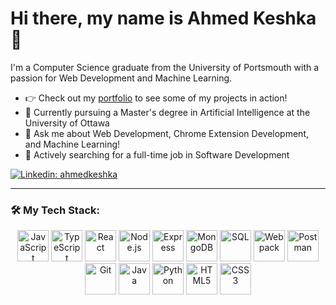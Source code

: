 # Hi there, my name is Ahmed Keshka 👋

I'm a Computer Science graduate from the University of Portsmouth with a passion for Web Development and Machine Learning.

- 👉 Check out my [portfolio](https://ak292.github.io) to see some of my projects in action!
- 🌱 Currently pursuing a Master's degree in Artificial Intelligence at the University of Ottawa
- 💬 Ask me about Web Development, Chrome Extension Development, and Machine Learning!
- 💼 Actively searching for a full-time job in Software Development

[![Linkedin: ahmedkeshka](https://img.shields.io/badge/-Connect_with_me_on_Linkedin!-blue?style=flat-square&logo=Linkedin&logoColor=white&link=https://linkedin.com/in/ahmed-keshka)](https://linkedin.com/in/ahmed-keshka/)

---

### 🛠 My Tech Stack:

<p align="center">
  <img src="https://cdn.jsdelivr.net/gh/devicons/devicon/icons/javascript/javascript-original.svg" alt="JavaScript" width="50px"/>
  <img src="https://cdn.jsdelivr.net/gh/devicons/devicon/icons/typescript/typescript-original.svg" alt="TypeScript" width="50px"/>
  <img src="https://cdn.jsdelivr.net/gh/devicons/devicon/icons/react/react-original.svg" alt="React" width="50px"/>
  <img src="https://cdn.jsdelivr.net/gh/devicons/devicon/icons/nodejs/nodejs-original.svg" alt="Node.js" width="50px"/>
  <img src="https://cdn.jsdelivr.net/gh/devicons/devicon/icons/express/express-original.svg" alt="Express" width="50px"/>
  <img src="https://cdn.jsdelivr.net/gh/devicons/devicon/icons/mongodb/mongodb-original.svg" alt="MongoDB" width="50px"/>
  <img src="https://cdn.jsdelivr.net/gh/devicons/devicon/icons/mysql/mysql-original.svg" alt="SQL" width="50px"/>
  <img src="https://cdn.jsdelivr.net/gh/devicons/devicon/icons/webpack/webpack-original.svg" alt="Webpack" width="50px"/>
  <img src="https://www.vectorlogo.zone/logos/getpostman/getpostman-icon.svg" alt="Postman" width="50px"/>
  <img src="https://cdn.jsdelivr.net/gh/devicons/devicon/icons/git/git-original.svg" alt="Git" width="50px"/>
  <img src="https://cdn.jsdelivr.net/gh/devicons/devicon/icons/java/java-original.svg" alt="Java" width="50px"/>
  <img src="https://cdn.jsdelivr.net/gh/devicons/devicon/icons/python/python-original.svg" alt="Python" width="50px"/>
  <img src="https://cdn.jsdelivr.net/gh/devicons/devicon/icons/html5/html5-original.svg" alt="HTML5" width="50px"/>
  <img src="https://cdn.jsdelivr.net/gh/devicons/devicon/icons/css3/css3-original.svg" alt="CSS3" width="50px"/>
</p>
